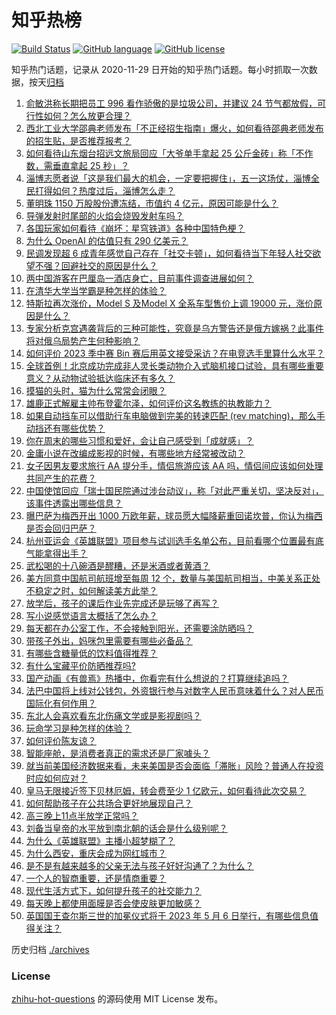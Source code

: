 # 知乎热榜
[![Build Status](https://github.com/ToWeLong/zhihu-hot-questions/workflows/CI/badge.svg)](https://github.com/ToWeLong/zhihu-hot-questions/actions)
[![GitHub language](https://img.shields.io/badge/language-golang-orange.svg)](https://golang.org/)
[![GitHub license](https://img.shields.io/github/license/ToWeLong/zhihu-hot-questions)](https://github.com/ToWeLong/zhihu-hot-questions/blob/main/LICENSE)

知乎热门话题，记录从 2020-11-29 日开始的知乎热门话题。每小时抓取一次数据，按天[归档](./archives)

<!-- BEGIN -->

1. [俞敏洪称长期把员工 996 看作骄傲的是垃圾公司，并建议 24 节气都放假，可行性如何？怎么放更合理？](https://www.zhihu.com/question/599152891)
1. [西北工业大学邵典老师发布「不正经招生指南」爆火，如何看待邵典老师发布的招生贴，是否推荐报考？](https://www.zhihu.com/question/598539429)
1. [如何看待山东烟台招远文旅局回应「大爷单手拿起 25 公斤金砖」称「不作数，需垂直拿起 25 秒」？](https://www.zhihu.com/question/598978881)
1. [淄博志愿者说「这是我们最大的机会，一定要把握住」，五一这场仗，淄博全民打得如何？热度过后，淄博怎么走？](https://www.zhihu.com/question/599055609)
1. [董明珠 1150 万股股份遭冻结，市值约 4 亿元，原因可能是什么？](https://www.zhihu.com/question/599173828)
1. [导弹发射时尾部的火焰会烧毁发射车吗？](https://www.zhihu.com/question/590722127)
1. [各国玩家如何看待《崩坏：星穹铁道》各种中国特色梗？](https://www.zhihu.com/question/599013361)
1. [为什么 OpenAI 的估值只有 290 亿美元？](https://www.zhihu.com/question/598827430)
1. [民调发现超 6 成青年感觉自己存在「社交卡顿」，如何看待当下年轻人社交欲望不强？回避社交的原因是什么？](https://www.zhihu.com/question/599206009)
1. [两中国游客在巴厘岛一酒店身亡，目前事件调查进展如何？](https://www.zhihu.com/question/598961847)
1. [在清华大学当学霸是种怎样的体验？](https://www.zhihu.com/question/38974349)
1. [特斯拉再次涨价，Model S 及Model X 全系车型售价上调 19000 元，涨价原因是什么？](https://www.zhihu.com/question/599163298)
1. [专家分析克宫遇袭背后的三种可能性，究竟是乌方警告还是俄方嫁祸？此事件将对俄乌局势产生何种影响？](https://www.zhihu.com/question/599013166)
1. [如何评价 2023 季中赛 Bin 赛后用英文接受采访？在电竞选手里算什么水平？](https://www.zhihu.com/question/599000964)
1. [全球首例！北京成功完成非人灵长类动物介入式脑机接口试验，具有哪些重要意义？从动物试验抵达临床还有多久？](https://www.zhihu.com/question/599231157)
1. [摸猫的头时，猫为什么常常会闭眼？](https://www.zhihu.com/question/39598726)
1. [雄鹿正式解雇主帅布登霍尔泽，如何评价这名教练的执教能力？](https://www.zhihu.com/question/599152614)
1. [如果自动挡车可以借助行车电脑做到完美的转速匹配 (rev matching)，那么手动挡还有哪些优势？](https://www.zhihu.com/question/599195335)
1. [你在周末的哪些习惯和爱好，会让自己感受到「成就感」？](https://www.zhihu.com/question/594792180)
1. [金庸小说在改编成影视的时候，有哪些地方经常被改动？](https://www.zhihu.com/question/589557922)
1. [女子因男友要求旅行 AA 提分手，情侣旅游应该 AA 吗，情侣间应该如何处理共同产生的花费？](https://www.zhihu.com/question/598066805)
1. [中国使馆回应「瑞士国民院通过涉台动议」，称「对此严重关切，坚决反对」，该事件透露出哪些信息？](https://www.zhihu.com/question/599007445)
1. [曝巴萨为梅西开出 1000 万欧年薪，球员愿大幅降薪重回诺坎普，你认为梅西是否会回归巴萨？](https://www.zhihu.com/question/599151527)
1. [杭州亚运会《英雄联盟》项目参与试训选手名单公布，目前看哪个位置最有底气能拿得出手？](https://www.zhihu.com/question/599016740)
1. [武松喝的十八碗酒是醪糟，还是米酒或者黄酒？](https://www.zhihu.com/question/358481344)
1. [美方同意中国航司航班增至每周 12 个，数量与美国航司相当，中美关系正处不稳定之时，如何解读美方此举？](https://www.zhihu.com/question/599018121)
1. [放学后，孩子的课后作业先完成还是玩够了再写？](https://www.zhihu.com/question/587989355)
1. [写小说感觉语言太概括了怎么办？](https://www.zhihu.com/question/598809910)
1. [每天都在办公室工作，不会接触到阳光，还需要涂防晒吗？](https://www.zhihu.com/question/590781339)
1. [带孩子外出，妈咪包里需要有哪些必备品？](https://www.zhihu.com/question/551097005)
1. [有哪些含糖量低的饮料值得推荐？](https://www.zhihu.com/question/588175756)
1. [有什么宝藏平价防晒推荐吗?](https://www.zhihu.com/question/596675902)
1. [国产动画《有兽焉》热播中，你看完有什么想说的？打算继续追吗？](https://www.zhihu.com/question/595128595)
1. [法巴中国将上线对公钱包，外资银行参与对数字人民币意味着什么？对人民币国际化有何作用？](https://www.zhihu.com/question/599171480)
1. [东北人会喜欢看东北伤痛文学或是影视剧吗？](https://www.zhihu.com/question/598926468)
1. [玩命学习是种怎样的体验？](https://www.zhihu.com/question/35378591)
1. [如何评价陈友谅？](https://www.zhihu.com/question/20826547)
1. [智能座舱，是消费者真正的需求还是厂家噱头？](https://www.zhihu.com/question/598596788)
1. [就当前美国经济数据来看，未来美国是否会面临「滞胀」风险？普通人在投资时应如何应对？](https://www.zhihu.com/question/599113322)
1. [皇马无限接近签下贝林厄姆，转会费至少 1 亿欧元，如何看待此次交易？](https://www.zhihu.com/question/598898725)
1. [如何帮助孩子在公共场合更好地展现自己？](https://www.zhihu.com/question/596729774)
1. [高三晚上11点半放学正常吗？](https://www.zhihu.com/question/599104132)
1. [刘备当皇帝的水平放到南北朝的话会是什么级别呢？](https://www.zhihu.com/question/598910846)
1. [为什么《英雄联盟》主播小超梦糊了？](https://www.zhihu.com/question/598247212)
1. [为什么西安，重庆会成为网红城市？](https://www.zhihu.com/question/274855439)
1. [是不是有越来越多的父亲无法与孩子好好沟通了？为什么？](https://www.zhihu.com/question/308691829)
1. [一个人的智商重要，还是情商重要？](https://www.zhihu.com/question/598248246)
1. [现代生活方式下，如何提升孩子的社交能力？](https://www.zhihu.com/question/565003651)
1. [每天晚上都使用面膜是否会使皮肤更加敏感？](https://www.zhihu.com/question/590785781)
1. [英国国王查尔斯三世的加冕仪式将于 2023 年 5 月 6 日举行，有哪些信息值得关注？](https://www.zhihu.com/question/558791788)

<!-- END -->

历史归档 [./archives](./archives)


### License
[zhihu-hot-questions](https://github.com/towelong/zhihu-hot-questions) 的源码使用 MIT License 发布。